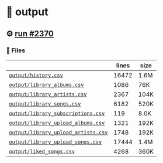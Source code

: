 # 📝  output 

## ⚙️ [run #2370](https://github.com/jwenerd/ytm-dl/actions/runs/11149655461)

### 📁 Files

|                                                                         |lines|size|
|-------------------------------------------------------------------------|-----|----|
|[`output/history.csv` ](output/history.csv)                              |16472|1.6M|
|[`output/library_albums.csv` ](output/library_albums.csv)                |1086 |76K |
|[`output/library_artists.csv` ](output/library_artists.csv)              |2367 |104K|
|[`output/library_songs.csv` ](output/library_songs.csv)                  |6182 |520K|
|[`output/library_subscriptions.csv` ](output/library_subscriptions.csv)  |119  |8.0K|
|[`output/library_upload_albums.csv` ](output/library_upload_albums.csv)  |1321 |192K|
|[`output/library_upload_artists.csv` ](output/library_upload_artists.csv)|1748 |192K|
|[`output/library_upload_songs.csv` ](output/library_upload_songs.csv)    |17444|1.4M|
|[`output/liked_songs.csv` ](output/liked_songs.csv)                      |4268 |360K|